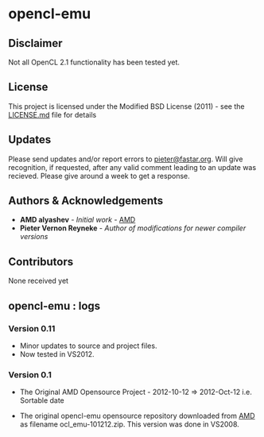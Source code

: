 # opencl-emu 
## Disclaimer
Not all OpenCL 2.1 functionality has been tested yet.
## License

This project is licensed under the Modified BSD License (2011) - see the [LICENSE.md](LICENSE.md) file for details

## Updates

Please send updates and/or report errors to pieter@fastar.org. Will give recognition, if
requested, after any valid comment leading to an update was recieved. 
Please give around a week to get a response.

## Authors & Acknowledgements
* **AMD alyashev** - *Initial work* - [AMD](http://developer.amd.com/tools-and-sdks/opencl-zone/opencl-emulator-debugger/)
* **Pieter Vernon Reyneke** - *Author of modifications for newer compiler versions*

## Contributors 
None received yet


## opencl-emu : logs

### Version 0.11 
* Minor updates to source and project files. 
* Now tested in VS2012. 

### Version 0.1 
* The Original AMD Opensource Project - 2012-10-12 => 2012-Oct-12 i.e. Sortable date 

* The original opencl-emu opensource repository downloaded from [AMD](http://developer.amd.com/tools-and-sdks/opencl-zone/opencl-emulator-debugger/) as filename ocl_emu-101212.zip. This version was done in VS2008.


